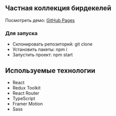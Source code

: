 ## Частная коллекция бирдекелей

Посмотреть демо: [GitHub Pages](https://yeivanova.github.io/coaster-collection/)

### Для запуска

- Склонировать репозиторий: git clone
- Установить пакеты: npm i
- Запустить проект: npm start

## Используемые технологии

- React
- Redux Toolkit
- React Router
- TypeScript
- Framer Motion
- Sass